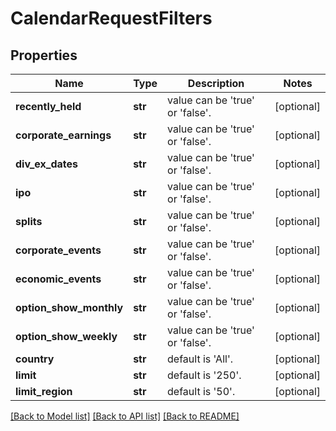 # CalendarRequestFilters

## Properties
Name | Type | Description | Notes
------------ | ------------- | ------------- | -------------
**recently_held** | **str** | value can be &#39;true&#39; or &#39;false&#39;. | [optional] 
**corporate_earnings** | **str** | value can be &#39;true&#39; or &#39;false&#39;. | [optional] 
**div_ex_dates** | **str** | value can be &#39;true&#39; or &#39;false&#39;. | [optional] 
**ipo** | **str** | value can be &#39;true&#39; or &#39;false&#39;. | [optional] 
**splits** | **str** | value can be &#39;true&#39; or &#39;false&#39;. | [optional] 
**corporate_events** | **str** | value can be &#39;true&#39; or &#39;false&#39;. | [optional] 
**economic_events** | **str** | value can be &#39;true&#39; or &#39;false&#39;. | [optional] 
**option_show_monthly** | **str** | value can be &#39;true&#39; or &#39;false&#39;. | [optional] 
**option_show_weekly** | **str** | value can be &#39;true&#39; or &#39;false&#39;. | [optional] 
**country** | **str** | default is &#39;All&#39;. | [optional] 
**limit** | **str** | default is &#39;250&#39;. | [optional] 
**limit_region** | **str** | default is &#39;50&#39;. | [optional] 

[[Back to Model list]](../README.md#documentation-for-models) [[Back to API list]](../README.md#documentation-for-api-endpoints) [[Back to README]](../README.md)


